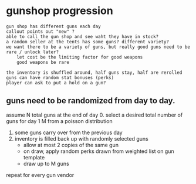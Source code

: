 # gunshop progression
    gun shop has different guns each day
    callout points out "new" ?
    able to call the gun shop and see waht they have in stock?
    a random seller at the tents has some guns? different variety?
    we want there to be a variety of guns, but really good guns need to be rare / unlock later?
        let cost be the limiting factor for good weapons
        good weapons be rare
    
    the inventory is shuffled around, half guns stay, half are rerolled
    guns can have random stat bonuses (perks)
    player can ask to put a hold on a gun?



## guns need to be randomized from day to day.

assume N total guns at the end of day 0.
select a desired total number of guns for day 1 M from a poisson distribution

1. some guns carry over from the previous day
2. inventory is filled back up with randomly selected guns
    * allow at most 2 copies of the same gun
    * on draw, apply random perks drawn from weighted list on gun template
    * draw up to M guns

repeat for every gun vendor